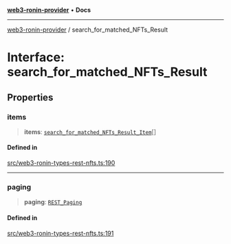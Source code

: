 [**web3-ronin-provider**](../README.md) • **Docs**

***

[web3-ronin-provider](../globals.md) / search\_for\_matched\_NFTs\_Result

# Interface: search\_for\_matched\_NFTs\_Result

## Properties

### items

> **items**: [`search_for_matched_NFTs_Result_Item`](search_for_matched_NFTs_Result_Item.md)[]

#### Defined in

[src/web3-ronin-types-rest-nfts.ts:190](https://github.com/chuacw/web3-ronin-provider/blob/8f8ec8edfaa82f0741161cc9ab238177f2999ade/src/web3-ronin-types-rest-nfts.ts#L190)

***

### paging

> **paging**: [`REST_Paging`](REST_Paging.md)

#### Defined in

[src/web3-ronin-types-rest-nfts.ts:191](https://github.com/chuacw/web3-ronin-provider/blob/8f8ec8edfaa82f0741161cc9ab238177f2999ade/src/web3-ronin-types-rest-nfts.ts#L191)
